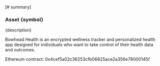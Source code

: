[# summary]
### Asset {symbol}

{description}

Bowhead Health is an encrypted wellness tracker and personalized health app designed for individuals who want to take control of their health data and outcomes.

Ethereum contract: 0x4cef5a02c36253cfb06825ace2a356e78000145f
